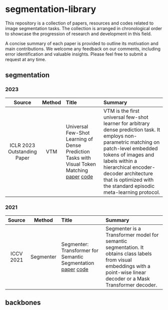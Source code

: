 # segmentation-library

This repository is a collection of papers, resources and codes related to image segmentation tasks. The collection is arranged in chronological order to showcase the progression of research and development in this field.

A concise summary of each paper is provided to outline its motivation and main contributions. We welcome any feedback on our comments, including error identification and valuable insights. Please feel free to submit a request at any time.

## segmentation

### 2023

| Source | Method | Title | Summary |
|:------:|:------:|:----- |:------- |
| ICLR 2023 <br> Outstanding Paper | VTM | Universal Few-Shot Learning of Dense Prediction Tasks with Visual Token Matching [paper](https://openreview.net/pdf?id=88nT0j5jAn) [code](https://github.com/GitGyun/visual_token_matching) | VTM is the first universal few-shot learner for arbitrary dense prediction task. It employs non-parametric matching on patch-level embedded tokens of images and labels within a hierarchical encoder-decoder architecture that is optimized with the standard episodic meta-learning protocol. |

### 2021

| Source | Method | Title | Summary |
|:------:|:------:|:----- |:------- |
| ICCV 2021 <br> | Segmenter | Segmenter: Transformer for Semantic Segmentation [paper](https://openaccess.thecvf.com/content/ICCV2021/papers/Strudel_Segmenter_Transformer_for_Semantic_Segmentation_ICCV_2021_paper.pdf) [code](https://github.com/rstrudel/segmenter) | Segmenter is a Transformer model for semantic segmentation. It obtains class labels from visual embeddings with a point-wise linear decoder or a Mask Transformer decoder. |

## backbones









